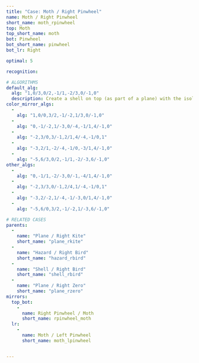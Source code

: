 ```yaml
---
title: "Case: Moth / Right Pinwheel"
name: Moth / Right Pinwheel
short_name: moth_rpinwheel
top: Moth
top_short_name: moth
bot: Pinwheel
bot_short_name: pinwheel
bot_lr: Right

optimal: 5

recognition:

# ALGORITHMS
default_alg:
  alg: "1,0/3,0/2,-1/1,-2/3,0/-1,0"
  description: Create a shell on top (as part of a plane) with the isolated corner on top and a tent on bottom.
color_mirror_algs:
  -
    alg: "1,0/0,3/2,-1/-2,1/3,0/-1,0"
  -
    alg: "0,-1/-2,1/-3,0/-4,-1/1,4/-1,0"
  -
    alg: "-2,3/0,3/-1,2/1,4/-4,-1/0,1"
  -
    alg: "-3,2/1,-2/-4,-1/0,-3/1,4/-1,0"
  -
    alg: "-5,6/3,0/2,-1/1,-2/-3,6/-1,0"
other_algs:
  -
    alg: "0,-1/1,-2/-3,0/-1,-4/1,4/-1,0"
  -
    alg: "-2,3/3,0/-1,2/4,1/-4,-1/0,1"
  -
    alg: "-3,2/-2,1/-4,-1/-3,0/1,4/-1,0"
  -
    alg: "-5,6/0,3/2,-1/-2,1/-3,6/-1,0"

# RELATED CASES
parents:
  -
    name: "Plane / Right Kite"
    short_name: "plane_rkite"
  -
    name: "Hazard / Right Bird"
    short_name: "hazard_rbird"
  -
    name: "Shell / Right Bird"
    short_name: "shell_rbird"
  -
    name: "Plane / Right Zero"
    short_name: "plane_rzero"
mirrors:
  top_bot:
    -
      name: Right Pinwheel / Moth
      short_name: rpinwheel_moth
  lr:
    -
      name: Moth / Left Pinwheel
      short_name: moth_lpinwheel


---
```


